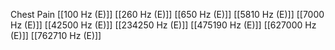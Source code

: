 Chest Pain
[[100 Hz (E)]]
[[260 Hz (E)]]
[[650 Hz (E)]]
[[5810 Hz (E)]]
[[7000 Hz (E)]]
[[42500 Hz (E)]]
[[234250 Hz (E)]]
[[475190 Hz (E)]]
[[627000 Hz (E)]]
[[762710 Hz (E)]]